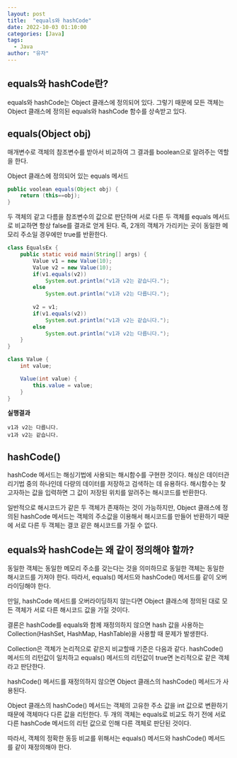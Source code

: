 ```yaml
---
layout: post
title:  "equals와 hashCode"
date: 2022-10-03 01:10:00
categories: [Java]
tags:
  - Java
author: "유자"
---
```


## equals와 hashCode란?

equals와 hashCode는 Object 클래스에 정의되어 있다. 그렇기 때문에 모든 객체는 Object 클래스에 정의된 equals와 hashCode 함수를 상속받고 있다.

## equals(Object obj)

매개변수로 객체의 참조변수를 받아서 비교하여 그 결과를 boolean으로 알려주는 역할을 한다.

Object 클래스에 정의되어 있는 equals 메서드

```java
public voolean equals(Object obj) {
    return (this==obj);
}
```

두 객체의 같고 다름을 참조변수의 값으로 판단하며 서로 다른 두 객체를 equals 메서드로 비교하면 항상 false를 결과로 얻게 된다. 즉, 2개의 객체가 가리키는 곳이 동일한 메모리 주소일 경우에만 true를 반환한다.

```java
class EqualsEx {
    public static void main(String[] args) {
        Value v1 = new Value(10);
        Value v2 = new Value(10);
        if(v1.equals(v2))
            System.out.println("v1과 v2는 같습니다.");
        else
            System.out.println("v1과 v2는 다릅니다.");
        
        v2 = v1;
        if(v1.equals(v2))
            System.out.println("v1과 v2는 같습니다.");
        else
            System.out.println("v1과 v2는 다릅니다.");
    }
}

class Value {
    int value;

    Value(int value) {
        this.value = value;
    }
}
```

**실행결과**

```
v1과 v2는 다릅니다.
v1과 v2는 같습니다.
```

## hashCode()

hashCode 메서드는 해싱기법에 사용되는 해시함수를 구현한 것이다. 해싱은 데이터관리기법 중의 하나인데 다량의 데이터를 저장하고 검색하는 데 유용하다. 해시함수는 찾고자하는 값을 입력하면 그 값이 저장된 위치를 알려주는 해시코드를 반환한다.

일반적으로 해시코드가 같은 두 객체가 존재하는 것이 가능하지만, Object 클래스에 정의된 hashCode 메서드는 객체의 주소값을 이용해서 해시코드를 만들어 반환하기 때문에 서로 다른 두 객체는 결코 같은 해시코드를 가질 수 없다.

## equals와 hashCode는 왜 같이 정의해야 할까?

동일한 객체는 동일한 메모리 주소를 갖는다는 것을 의미하므로 동일한 객체는 동일한 해시코드를 가져야 한다. 따라서, equals() 메서드와 hashCode() 메서드를 같이 오버라이딩해야 한다.

만일, hashCode 메서드를 오버라이딩하지 않는다면 Object 클래스에 정의된 대로 모든 객체가 서로 다른 해시코드 값을 가질 것이다.

결론은 hashCode를 equals와 함께 재정의하지 않으면 hash 값을 사용하는 Collection(HashSet, HashMap, HashTable)을 사용할 때 문제가 발생한다.

Collection은 객체가 논리적으로 같은지 비교할때 기준은 다음과 같다. hashCode() 메서드의 리턴값이 일치하고 equals() 메서드의 리턴값이 true면 논리적으로 같은 객체라고 판단한다.

hashCode() 메서드를 재정의하지 않으면 Object 클래스의 hashCode() 메서드가 사용된다.

Object 클래스의 hashCode() 메서드는 객체의 고유한 주소 값을 int 값으로 변환하기 때문에 객체마다 다른 값을 리턴한다. 두 개의 객체는 equals로 비교도 하기 전에 서로 다른 hashCode 메서드의 리턴 값으로 인해 다른 객체로 판단된 것이다.

따라서, 객체의 정확한 동등 비교를 위해서는 equals() 메서드와 hashCode() 메서드를 같이 재정의해야 한다.